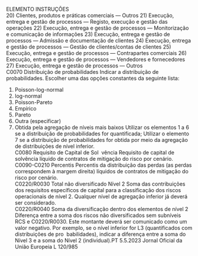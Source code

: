  
ELEMENTO  INSTRUÇÕES  
20) Clientes, produtos e práticas comerciais — Outros 
21) Execução, entrega e gestão de processos — Registo, execução e gestão das 
operações 
22) Execução, entrega e gestão de processos — Monitorização e comunicação de 
informações 
23) Execução, entrega e gestão de processos — Admissão e documentação de 
clientes 
24) Execução, entrega e gestão de processos — Gestão de clientes/contas de 
clientes 
25) Execução, entrega e gestão de processos — Contrapartes comerciais 
26) Execução, entrega e gestão de processos — Vendedores e fornecedores 
27) Execução, entrega e gestão de processos — Outros  
C0070  Distribuição de probabilidades  Indicar a distribuição de probabilidades. Escolher uma das opções constantes da 
seguinte lista: 
1. Poisson-log-normal 
2. log-normal 
3. Poisson-Pareto 
4. Empírico 
5. Pareto 
6. Outra (especificar) 
7. Obtida pela agregação de níveis mais baixos 
Utilizar os elementos 1 a 6 se a distribuição de probabilidades for quantificada; 
Utilizar o elemento 7 se a distribuição de probabilidades for obtida por meio da 
agregação de distribuições de nível inferior.  
C0080  Requisito de Capital de Sol ­
vência  Requisito de capital de solvência líquido de contratos de mitigação do risco por 
cenário.  
C0090-C0210  Percentis  Percentis da distribuição das perdas (as perdas correspondem à margem direita) 
líquidos de contratos de mitigação do risco por cenário.  
C0220/R0030  Total não diversificado Nível 2  Soma das contribuições dos requisitos específicos de capital para a classificação 
dos riscos operacionais de nível 2. 
Qualquer nível de agregação inferior já deverá ser considerado.  
C0220/R0040  Soma da diversificação dentro 
dos elementos de nível 2  Diferença entre a soma dos riscos não diversificados sem subníveis RCS e 
C0220/R0030. 
Este montante deverá ser comunicado como um valor negativo. 
Por exemplo, se o nível inferior for L3 (quantificados com distribuições de pro ­
babilidades), indicar a diferença entre a soma do Nível 3 e a soma do Nível 2 
(individual).PT  5.5.2023 Jornal Oficial da União Europeia L 120/985